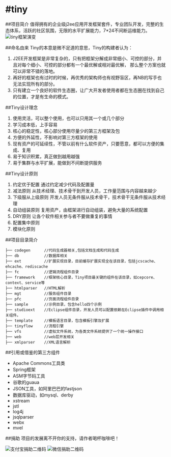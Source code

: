 #tiny 
=====================================

##项目简介
值得拥有的企业级j2ee应用开发框架套件，专业团队开发，完整的生态体系，活跃的社区氛围，无限的水平扩展能力，7*24不间断运维能力。
<br>
![tiny框架演变](http://www.tinygroup.org/confluence/download/attachments/557132/%E6%97%A0%E6%A0%87%E9%A2%98.png?version=1&modificationDate=1401589073689&api=v2)

##命名由来
Tiny的本意是微不足道的意思，Tiny的构建者认为：

1. J2EE开发框架是非常复杂的，只有把框架分解成非常细小、可控的部分，并且对每个细小、可控的部分都有一个最优解或相对最优解， 那么整个方案也就可以非常不错的落地。
2. 再好的框架也有过时的时候，再优秀的架构师也有视野盲区，再NB的写手也无法实现所有的部分。
3. 只有建立一个良好的软件生态圈，让广大开发者使用者都在生态圈在找到自己的位置，才是有生命的模式。

##Tiny设计理念
1. 使用灵活，可以整个使用，也可以只用其一个或几个部分
2. 学习成本低，上手容易
3. 核心的稳定性，核心部分使用尽量少的第三方框架及包
4. 方便的外延性，不影响对第三方框架的使用
5. 现有资产的可延续性，不管以前有什么软件资产，只要愿意，都可以方便的集成、复用
6. 易于知识积累，真正做到越用越强
7. 易于集群与水平扩展，能做到不间断提供服务


##Tiny设计原则
1. 约定优于配置
   通过约定减少代码及配置量
2. 减法原则
   从技术经理、技术骨干到开发人员，工作量范围与内容越来越少
3. 下级服从上级原则
   开发人员无条件服从技术骨干，技术骨干无条件服从技术经理
4. 自动组装原则
   复用资产，由框架进行自动组装，避免大量的系统配置
5. DRY原则
   让各个软件相关参与者不要做重复的事情
6. 配置集中原则
7. 模块化原则

##项目目录简介

	├── codegen      //代码生成器相关,包括文档生成和代码生成
	├── db           //数据库相关
	├── ext          //扩展实现目录，目前缓存扩展实现全在该目录，包括jcscache、ehcache、rediscache
	├── fc           //逻辑流程组件目录
	├── framework    //框架核心目录，Tiny项目最关键的组件在该目录，如cepcore、context、service等
	├── htmlparser   //HTML解析
	├── mgt          //服务组件目录
	├── pfc          //页面流程组件目录
	├── sample       //示例目录，包含hello四个示例
	├── studioext    //Eclipse组件目录，开发人员可以配置依赖在Eclipse插件中调用相关组件。
	├── template     //模板语言目录，包含模板引擎及扩展
	├── tinyflow     //流程引擎
	├── vfs          //虚拟文件系统，为各类文件系统提供了一个统一操作接口
	├── web          //web层开发相关
	├── xmlparser    //XML语言解析

##引用或借鉴的第三方组件
* Apache Commons工具类
* Spring框架
* ASM字节码工具
* 谷歌的guaua
* JSON工具，如阿里巴巴的fastjson
* 数据库驱动，如mysql、derby
* xstream
* jstl
* log4j
* jsqlparser
* webx
* mvel

##捐助
项目的发展离不开你的支持，请作者喝杯咖啡吧！

![支付宝捐助二维码](http://git.oschina.net/uploads/images/2016/0512/100018_5efd5e7c_97800.png "支付宝")
![微信捐助二维码](http://git.oschina.net/uploads/images/2016/0512/100855_ff8c0b55_97800.png "微信")